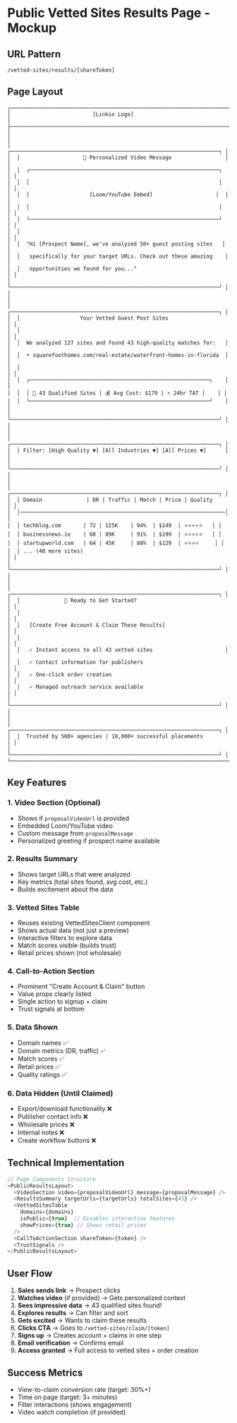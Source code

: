 # Public Vetted Sites Results Page - Mockup

## URL Pattern
`/vetted-sites/results/[shareToken]`

## Page Layout

```
┌────────────────────────────────────────────────────────────────────────┐
│                          [Linkio Logo]                                 │
├────────────────────────────────────────────────────────────────────────┤
│                                                                        │
│  ┌──────────────────────────────────────────────────────────────────┐ │
│  │                    🎥 Personalized Video Message                 │ │
│  │  ┌────────────────────────────────────────────────────────────┐  │ │
│  │  │                                                            │  │ │
│  │  │                   [Loom/YouTube Embed]                    │  │ │
│  │  │                                                            │  │ │
│  │  └────────────────────────────────────────────────────────────┘  │ │
│  │                                                                  │ │
│  │  "Hi [Prospect Name], we've analyzed 50+ guest posting sites   │ │
│  │   specifically for your target URLs. Check out these amazing    │ │
│  │   opportunities we found for you..."                             │ │
│  └──────────────────────────────────────────────────────────────────┘ │
│                                                                        │
│  ┌──────────────────────────────────────────────────────────────────┐ │
│  │                   Your Vetted Guest Post Sites                   │ │
│  │                                                                  │ │
│  │  We analyzed 127 sites and found 43 high-quality matches for:   │ │
│  │  • squarefoothomes.com/real-estate/waterfront-homes-in-florida  │ │
│  │                                                                  │ │
│  │  ┌─────────────────────────────────────────────────────────┐    │ │
│  │  │ 🎯 43 Qualified Sites | 💰 Avg Cost: $179 | ⚡ 24hr TAT │    │ │
│  │  └─────────────────────────────────────────────────────────┘    │ │
│  └──────────────────────────────────────────────────────────────────┘ │
│                                                                        │
│  ┌──────────────────────────────────────────────────────────────────┐ │
│  │ Filter: [High Quality ▼] [All Industries ▼] [All Prices ▼]      │ │
│  └──────────────────────────────────────────────────────────────────┘ │
│                                                                        │
│  ┌──────────────────────────────────────────────────────────────────┐ │
│  │ Domain              | DR | Traffic | Match | Price | Quality     │ │
│  │─────────────────────────────────────────────────────────────────│ │
│  │ techblog.com       | 72 | 125K    | 94%  | $149  | ⭐⭐⭐⭐⭐   │ │
│  │ businessnews.io    | 68 | 89K     | 91%  | $199  | ⭐⭐⭐⭐⭐   │ │
│  │ startupworld.com   | 64 | 45K     | 88%  | $129  | ⭐⭐⭐⭐     │ │
│  │ ... (40 more sites)                                              │ │
│  └──────────────────────────────────────────────────────────────────┘ │
│                                                                        │
│  ┌──────────────────────────────────────────────────────────────────┐ │
│  │              🚀 Ready to Get Started?                             │ │
│  │                                                                  │ │
│  │   [Create Free Account & Claim These Results]                    │ │
│  │                                                                  │ │
│  │   ✓ Instant access to all 43 vetted sites                       │ │
│  │   ✓ Contact information for publishers                           │ │
│  │   ✓ One-click order creation                                     │ │
│  │   ✓ Managed outreach service available                           │ │
│  └──────────────────────────────────────────────────────────────────┘ │
│                                                                        │
│  ┌──────────────────────────────────────────────────────────────────┐ │
│  │  Trusted by 500+ agencies | 10,000+ successful placements        │ │
│  └──────────────────────────────────────────────────────────────────┘ │
└────────────────────────────────────────────────────────────────────────┘
```

## Key Features

### 1. Video Section (Optional)
- Shows if `proposalVideoUrl` is provided
- Embedded Loom/YouTube video
- Custom message from `proposalMessage`
- Personalized greeting if prospect name available

### 2. Results Summary
- Shows target URLs that were analyzed
- Key metrics (total sites found, avg cost, etc.)
- Builds excitement about the data

### 3. Vetted Sites Table
- Reuses existing VettedSitesClient component
- Shows actual data (not just a preview)
- Interactive filters to explore data
- Match scores visible (builds trust)
- Retail prices shown (not wholesale)

### 4. Call-to-Action Section
- Prominent "Create Account & Claim" button
- Value props clearly listed
- Single action to signup + claim
- Trust signals at bottom

### 5. Data Shown
- Domain names ✅
- Domain metrics (DR, traffic) ✅
- Match scores ✅
- Retail prices ✅
- Quality ratings ✅

### 6. Data Hidden (Until Claimed)
- Export/download functionality ❌
- Publisher contact info ❌
- Wholesale prices ❌
- Internal notes ❌
- Create workflow buttons ❌

## Technical Implementation

```typescript
// Page Components Structure
<PublicResultsLayout>
  <VideoSection video={proposalVideoUrl} message={proposalMessage} />
  <ResultsSummary targetUrls={targetUrls} totalSites={43} />
  <VettedSitesTable 
    domains={domains}
    isPublic={true}  // Disables interactive features
    showPrices={true} // Shows retail prices
  />
  <CallToActionSection shareToken={token} />
  <TrustSignals />
</PublicResultsLayout>
```

## User Flow

1. **Sales sends link** → Prospect clicks
2. **Watches video** (if provided) → Gets personalized context
3. **Sees impressive data** → 43 qualified sites found!
4. **Explores results** → Can filter and sort
5. **Gets excited** → Wants to claim these results
6. **Clicks CTA** → Goes to `/vetted-sites/claim/[token]`
7. **Signs up** → Creates account + claims in one step
8. **Email verification** → Confirms email
9. **Access granted** → Full access to vetted sites + order creation

## Success Metrics
- View-to-claim conversion rate (target: 30%+)
- Time on page (target: 3+ minutes)
- Filter interactions (shows engagement)
- Video watch completion (if provided)